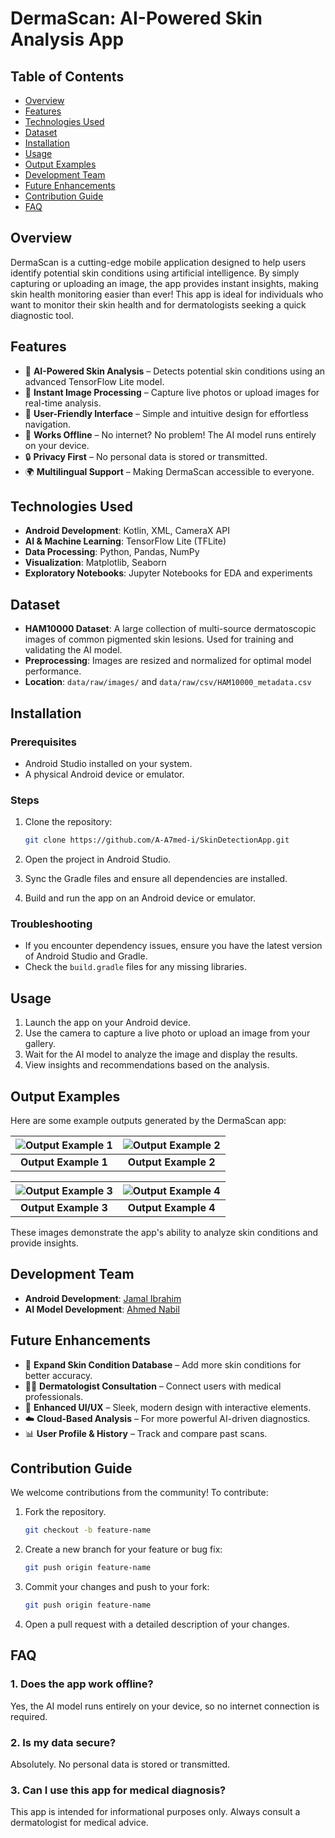 # DermaScan: AI-Powered Skin Analysis App

## Table of Contents

- [Overview](#overview)
- [Features](#features)
- [Technologies Used](#technologies-used)
- [Dataset](#dataset)
- [Installation](#installation)
- [Usage](#usage)
- [Output Examples](#output-examples)
- [Development Team](#development-team)
- [Future Enhancements](#future-enhancements)
- [Contribution Guide](#contribution-guide)
- [FAQ](#faq)


## Overview

DermaScan is a cutting-edge mobile application designed to help users identify potential skin conditions using artificial intelligence. By simply capturing or uploading an image, the app provides instant insights, making skin health monitoring easier than ever! This app is ideal for individuals who want to monitor their skin health and for dermatologists seeking a quick diagnostic tool.

## Features

- 🧠 **AI-Powered Skin Analysis** – Detects potential skin conditions using an advanced TensorFlow Lite model.
- 📸 **Instant Image Processing** – Capture live photos or upload images for real-time analysis.
- 🎨 **User-Friendly Interface** – Simple and intuitive design for effortless navigation.
- 📶 **Works Offline** – No internet? No problem! The AI model runs entirely on your device.
- 🔒 **Privacy First** – No personal data is stored or transmitted.
- 🌍 **Multilingual Support** – Making DermaScan accessible to everyone.

## Technologies Used

- **Android Development**: Kotlin, XML, CameraX API
- **AI & Machine Learning**: TensorFlow Lite (TFLite)
- **Data Processing**: Python, Pandas, NumPy
- **Visualization**: Matplotlib, Seaborn
- **Exploratory Notebooks**: Jupyter Notebooks for EDA and experiments

## Dataset

- **HAM10000 Dataset**: A large collection of multi-source dermatoscopic images of common pigmented skin lesions. Used for training and validating the AI model.
- **Preprocessing**: Images are resized and normalized for optimal model performance.
- **Location**: `data/raw/images/` and `data/raw/csv/HAM10000_metadata.csv`

## Installation

### Prerequisites

- Android Studio installed on your system.
- A physical Android device or emulator.

### Steps

1. Clone the repository:

   ```sh
   git clone https://github.com/A-A7med-i/SkinDetectionApp.git
   ```

2. Open the project in Android Studio.
3. Sync the Gradle files and ensure all dependencies are installed.
4. Build and run the app on an Android device or emulator.

### Troubleshooting

- If you encounter dependency issues, ensure you have the latest version of Android Studio and Gradle.
- Check the `build.gradle` files for any missing libraries.

## Usage

1. Launch the app on your Android device.
2. Use the camera to capture a live photo or upload an image from your gallery.
3. Wait for the AI model to analyze the image and display the results.
4. View insights and recommendations based on the analysis.

## Output Examples

Here are some example outputs generated by the DermaScan app:

| ![Output Example 1](https://drive.google.com/uc?id=1s6BZ9wJjancxnPf3UfDfkxJpyO2edQIW) | ![Output Example 2](https://drive.google.com/uc?id=1TioRBvkc4-N_3GWe2m4gnSToa54_oAoy) |
|:-----------------------------------------------------------------------------------:|:-----------------------------------------------------------------------------------:|
| **Output Example 1**                                                                | **Output Example 2**                                                                |

| ![Output Example 3](https://drive.google.com/uc?id=1R1GCOIG2dOQ-c23yqSXH4J7zg3z-yZ4K) | ![Output Example 4](https://drive.google.com/uc?id=1PRjXkWUWS7zPRD-Xv4UHUnnzkNl9k23E) |
|:-----------------------------------------------------------------------------------:|:-----------------------------------------------------------------------------------:|
| **Output Example 3**                                                                | **Output Example 4**                                                                |

These images demonstrate the app's ability to analyze skin conditions and provide insights.

## Development Team

- **Android Development**: [Jamal Ibrahim](https://github.com/Gamalaldin-I)
- **AI Model Development**: [Ahmed Nabil](https://github.com/A-A7med-i)

## Future Enhancements

- 🔬 **Expand Skin Condition Database** – Add more skin conditions for better accuracy.
- 👨‍⚕️ **Dermatologist Consultation** – Connect users with medical professionals.
- 🎨 **Enhanced UI/UX** – Sleek, modern design with interactive elements.
- ☁️ **Cloud-Based Analysis** – For more powerful AI-driven diagnostics.
- 📊 **User Profile & History** – Track and compare past scans.

## Contribution Guide

We welcome contributions from the community! To contribute:

1. Fork the repository.

   ```sh
   git checkout -b feature-name
   ```

2. Create a new branch for your feature or bug fix:

   ```sh
   git push origin feature-name
   ```

3. Commit your changes and push to your fork:

   ```sh
   git push origin feature-name
   ```

4. Open a pull request with a detailed description of your changes.

## FAQ

### 1. Does the app work offline?

Yes, the AI model runs entirely on your device, so no internet connection is required.

### 2. Is my data secure?

Absolutely. No personal data is stored or transmitted.

### 3. Can I use this app for medical diagnosis?

This app is intended for informational purposes only. Always consult a dermatologist for medical advice.
